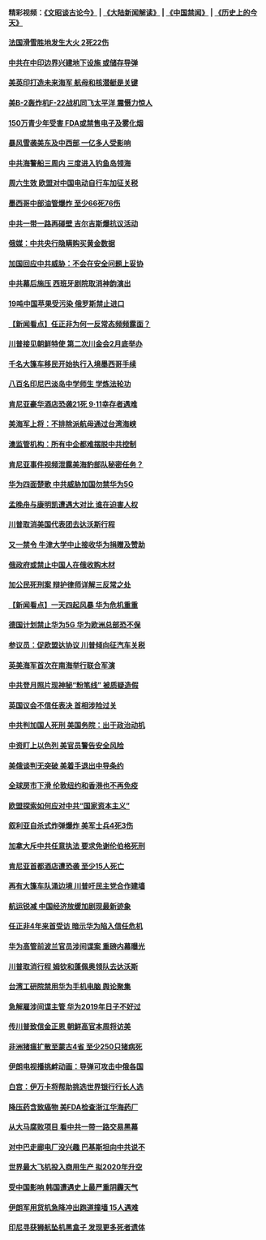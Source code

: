 #### 精彩视频：[《文昭谈古论今》](https://github.com/gfw-breaker/wenzhao/blob/master/README.md?t=01202130) | [《大陆新闻解读》](https://github.com/gfw-breaker/ntdtv-comedy/blob/master/README.md?t=01202130) | [《中国禁闻》](https://github.com/gfw-breaker/ntdtv-news/blob/master/README.md?t=01202130) | [《历史上的今天》](https://github.com/gfw-breaker/today-in-history/blob/master/README.md?t=01202130) 

#### [法国滑雪胜地发生大火 2死22伤](../pages/nsc418/n10989566.md?t=01202130) 

#### [中共在中印边界兴建地下设施 或储存导弹](../pages/nsc418/n10988979.md?t=01202130) 

#### [美英印打造未来海军 航母和核潜艇是关键](../pages/nsc418/n10940648.md?t=01202130) 

#### [美B-2轰炸机F-22战机同飞太平洋 震慑力惊人](../pages/nsc418/n10988582.md?t=01202130) 

#### [150万青少年受害 FDA或禁售电子及雾化烟](../pages/nsc418/n10988186.md?t=01202130) 

#### [暴风雪袭美东及中西部 一亿多人受影响](../pages/nsc418/n10988131.md?t=01202130) 

#### [中共海警船三周内 三度进入钓鱼岛领海](../pages/nsc418/n10987956.md?t=01202130) 

#### [周六生效 欧盟对中国电动自行车加征关税](../pages/nsc418/n10987637.md?t=01202130) 

#### [墨西哥中部油管爆炸 至少66死76伤](../pages/nsc418/n10986971.md?t=01202130) 

#### [中共一带一路再碰壁 吉尔吉斯爆抗议活动](../pages/nsc418/n10986292.md?t=01202130) 

#### [俄媒：中共央行隐瞒购买黄金数据](../pages/nsc418/n10986524.md?t=01202130) 

#### [加国回应中共威胁：不会在安全问题上妥协](../pages/nsc418/n10986394.md?t=01202130) 

#### [中共幕后施压 西班牙剧院取消神韵演出](../pages/nsc418/n10986035.md?t=01202130) 

#### [19吨中国苹果受污染 俄罗斯禁止进口](../pages/nsc418/n10986333.md?t=01202130) 

#### [【新闻看点】任正非为何一反常态频频露面？](../pages/nsc418/n10986037.md?t=01202130) 

#### [川普接见朝鲜特使 第二次川金会2月底举办](../pages/nsc418/n10986216.md?t=01202130) 

#### [千名大篷车移民开始执行入境墨西哥手续](../pages/nsc418/n10986204.md?t=01202130) 

#### [八百名印尼巴淡岛中学师生 学炼法轮功](../pages/nsc418/n10985542.md?t=01202130) 

#### [肯尼亚豪华酒店恐袭21死 9·11幸存者遇难](../pages/nsc418/n10985445.md?t=01202130) 

#### [美海军上将：不排除派航母通过台湾海峡](../pages/nsc418/n10984943.md?t=01202130) 

#### [澳监管机构：所有中企都难摆脱中共控制](../pages/nsc418/n10983591.md?t=01202130) 

#### [肯尼亚事件视频泄露美海豹部队秘密任务？](../pages/nsc418/n10984543.md?t=01202130) 

#### [华为四面楚歌 中共威胁加国勿禁华为5G](../pages/nsc418/n10983787.md?t=01202130) 

#### [孟晚舟与康明凯遭遇大对比 谁在迫害人权](../pages/nsc418/n10983804.md?t=01202130) 

#### [川普取消美国代表团去达沃斯行程](../pages/nsc418/n10983718.md?t=01202130) 

#### [又一禁令 牛津大学中止接收华为捐赠及赞助](../pages/nsc418/n10983708.md?t=01202130) 

#### [俄政府或禁止中国人在俄收购木材](../pages/nsc418/n10983547.md?t=01202130) 

#### [加公民死刑案 辩护律师详解三反常之处](../pages/nsc418/n10983300.md?t=01202130) 

#### [【新闻看点】一天四起风暴 华为危机重重](../pages/nsc418/n10983081.md?t=01202130) 

#### [德国计划禁止华为5G 华为欧洲总部恐不保](../pages/nsc418/n10982951.md?t=01202130) 

#### [参议员：促欧盟达协议 川普倾向征汽车关税](../pages/nsc418/n10982456.md?t=01202130) 

#### [英美海军首次在南海举行联合军演](../pages/nsc418/n10981956.md?t=01202130) 

#### [中共登月照片现神秘“粉笔线” 被质疑造假](../pages/nsc418/n10980652.md?t=01202130) 

#### [英国议会不信任表决 首相涉险过关](../pages/nsc418/n10980536.md?t=01202130) 

#### [中共判加国人死刑 美国务院：出于政治动机](../pages/nsc418/n10980469.md?t=01202130) 

#### [中资盯上以色列 美官员警告安全风险](../pages/nsc418/n10980214.md?t=01202130) 

#### [美俄谈判无突破 美着手退出中导条约](../pages/nsc418/n10980207.md?t=01202130) 

#### [全球房市下滑 伦敦纽约和香港也不再免疫](../pages/nsc418/n10979837.md?t=01202130) 

#### [欧盟探索如何应对中共“国家资本主义”](../pages/nsc418/n10979979.md?t=01202130) 

#### [叙利亚自杀式炸弹爆炸 美军士兵4死3伤](../pages/nsc418/n10979913.md?t=01202130) 

#### [加拿大斥中共任意执法 要求免谢伦伯格死刑](../pages/nsc418/n10979429.md?t=01202130) 

#### [肯尼亚首都酒店遭恐袭 至少15人死亡](../pages/nsc418/n10978342.md?t=01202130) 

#### [再有大篷车队涌边境 川普吁民主党合作建墙](../pages/nsc418/n10978161.md?t=01202130) 

#### [航运锐减 中国经济放缓加剧现最新迹象](../pages/nsc418/n10978088.md?t=01202130) 

#### [任正非4年来首受访 暗示华为陷入信任危机](../pages/nsc418/n10977688.md?t=01202130) 

#### [华为高管前波兰官员涉间谍案 重磅内幕曝光](../pages/nsc418/n10978092.md?t=01202130) 

#### [川普取消行程 姆钦和蓬佩奥领队去达沃斯](../pages/nsc418/n10977828.md?t=01202130) 

#### [台湾工研院禁用华为手机电脑 舆论聚集](../pages/nsc418/n10977350.md?t=01202130) 

#### [急解雇涉间谍主管 华为2019年日子不好过](../pages/nsc418/n10976038.md?t=01202130) 

#### [传川普致信金正恩 朝鲜高官本周将访美](../pages/nsc418/n10976756.md?t=01202130) 

#### [非洲猪瘟扩散至蒙古4省 至少250只猪病死](../pages/nsc418/n10976120.md?t=01202130) 

#### [伊朗电视播挑衅动画：导弹可攻击中俄各国](../pages/nsc418/n10976504.md?t=01202130) 

#### [白宫：伊万卡将帮助挑选世界银行行长人选](../pages/nsc418/n10976053.md?t=01202130) 

#### [降压药含致癌物 美FDA检查浙江华海药厂](../pages/nsc418/n10975949.md?t=01202130) 

#### [从大马腐败项目 看中共一带一路交易黑幕](../pages/nsc418/n10975091.md?t=01202130) 

#### [对中巴走廊电厂没兴趣 巴基斯坦向中共说不](../pages/nsc418/n10975898.md?t=01202130) 

#### [世界最大飞机投入商用生产 拟2020年升空](../pages/nsc418/n10975188.md?t=01202130) 

#### [受中国影响 韩国遭遇史上最严重阴霾天气](../pages/nsc418/n10974564.md?t=01202130) 

#### [伊朗军用货机急降冲出跑道撞墙 15人遇难](../pages/nsc418/n10974806.md?t=01202130) 

#### [印尼寻获狮航坠机黑盒子 发现更多死者遗体](../pages/nsc418/n10974514.md?t=01202130) 

